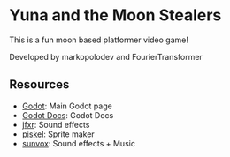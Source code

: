 # Yuna and the Moon Stealers
This is a fun moon based platformer video game!

Developed by markopolodev and FourierTransformer

## Resources
 * [Godot](https://godotengine.org/): Main Godot page
 * [Godot Docs](https://docs.godotengine.org/en/stable/): Godot Docs
 * [jfxr](https://jfxr.frozenfractal.com/#): Sound effects
 * [piskel](https://www.piskelapp.com/p/create): Sprite maker
 * [sunvox](https://warmplace.ru/soft/sunvox/): Sound effects + Music
